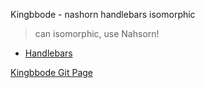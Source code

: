 Kingbbode - nashorn handlebars isomorphic
> can isomorphic, use Nahsorn!

* [Handlebars](https://github.com/kingbbode/spring-nashorn-isomorphic/tree/handlebars)


[Kingbbode Git Page](kingbbode.github.io)
